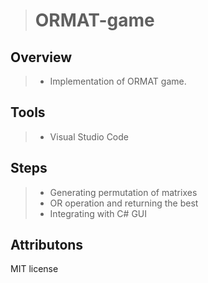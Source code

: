 ># ORMAT-game

Overview
----------
>- Implementation of ORMAT game.

Tools
-------
>- Visual Studio Code 

Steps
-------------
>- Generating permutation of matrixes<br />
>- OR operation and returning the best <br/>
>- Integrating with C# GUI

Attributons
-------------
MIT license




